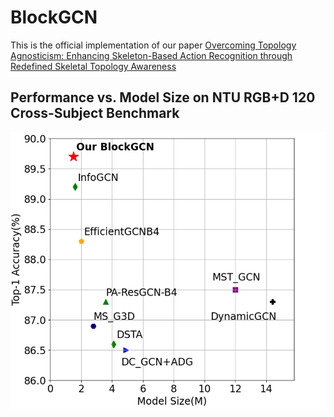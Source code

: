 # BlockGCN
This is the official implementation of our paper [Overcoming Topology Agnosticism: Enhancing Skeleton-Based Action Recognition through Redefined Skeletal Topology Awareness](https://arxiv.org/pdf/2305.11468.pdf)

## Performance vs. Model Size on NTU RGB+D 120 Cross-Subject Benchmark
<p align="center">
   <img src="intro.png" alt="drawing" width="550"/>
</p>
